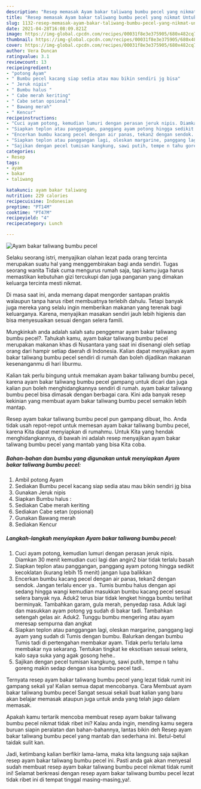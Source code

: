 ```yaml
---
description: "Resep memasak Ayam bakar taliwang bumbu pecel yang nikmat Untuk Jualan"
title: "Resep memasak Ayam bakar taliwang bumbu pecel yang nikmat Untuk Jualan"
slug: 1132-resep-memasak-ayam-bakar-taliwang-bumbu-pecel-yang-nikmat-untuk-jualan
date: 2021-04-28T16:08:09.821Z
image: https://img-global.cpcdn.com/recipes/00031f8e3e375905/680x482cq70/ayam-bakar-taliwang-bumbu-pecel-foto-resep-utama.jpg
thumbnail: https://img-global.cpcdn.com/recipes/00031f8e3e375905/680x482cq70/ayam-bakar-taliwang-bumbu-pecel-foto-resep-utama.jpg
cover: https://img-global.cpcdn.com/recipes/00031f8e3e375905/680x482cq70/ayam-bakar-taliwang-bumbu-pecel-foto-resep-utama.jpg
author: Vera Duncan
ratingvalue: 3.1
reviewcount: 13
recipeingredient:
- "potong Ayam"
- " Bumbu pecel kacang siap sedia atau mau bikin sendiri jg bisa"
- " Jeruk nipis"
- " Bumbu halus "
- " Cabe merah keriting"
- " Cabe setan opsional"
- " Bawang merah"
- " Kencur"
recipeinstructions:
- "Cuci ayam potong, kemudian lumuri dengan perasan jeruk nipis. Diamkan 30 menit kemudian cuci lagi dan angin2 biar tidak terlalu basah"
- "Siapkan teplon atau panggangan, panggang ayam potong hingga sedikit kecoklatan (kurang lebih 15 menit) jangan lupa balikkan"
- "Encerkan bumbu kacang pecel dengan air panas, tekan2 dengan sendok. Jangan terlalu encer ya.. Tumis bumbu halus dengan api sedang hingga wangi kemudian masukkan bumbu kacang pecel sesuai selera banyak nya. Aduk2 terus biar tidak lengket hingga bumbu terlihat berminyak. Tambahkan garam, gula merah, penyedap rasa. Aduk lagi dan masukkan ayam potong yg sudah di bakar tadi. Tambahkan setengah gelas air. Aduk2. Tunggu bumbu mengering atau ayam meresap sempurna dan angkat"
- "Siapkan teplon atau panggangan lagi, oleskan margarine, panggang lagi ayam yang sudah di Tumis dengan bumbu. Balurkan dengan bumbu Tumis tadi di pertengahan membakar ayam. Tidak perlu terlalu lama membakar nya sekarang. Tentukan tingkat ke eksotisan sesuai selera, kalo saya suka yang agak gosong hehe.."
- "Sajikan dengan pecel tumisan kangkung, sawi putih, tempe n tahu goreng makin sedap dengan sisa bumbu pecel tadi.."
categories:
- Resep
tags:
- ayam
- bakar
- taliwang

katakunci: ayam bakar taliwang 
nutrition: 229 calories
recipecuisine: Indonesian
preptime: "PT14M"
cooktime: "PT47M"
recipeyield: "4"
recipecategory: Lunch

---
```



![Ayam bakar taliwang bumbu pecel](https://img-global.cpcdn.com/recipes/00031f8e3e375905/680x482cq70/ayam-bakar-taliwang-bumbu-pecel-foto-resep-utama.jpg)

Selaku seorang istri, menyajikan olahan lezat pada orang tercinta merupakan suatu hal yang menggembirakan bagi anda sendiri. Tugas seorang  wanita Tidak cuma mengurus rumah saja, tapi kamu juga harus memastikan kebutuhan gizi tercukupi dan juga panganan yang dimakan keluarga tercinta mesti nikmat.

Di masa  saat ini, anda memang dapat mengorder santapan praktis walaupun tanpa harus ribet membuatnya terlebih dahulu. Tetapi banyak juga mereka yang selalu ingin memberikan makanan yang terenak bagi keluarganya. Karena, menyajikan masakan sendiri jauh lebih higienis dan bisa menyesuaikan sesuai dengan selera famili. 



Mungkinkah anda adalah salah satu penggemar ayam bakar taliwang bumbu pecel?. Tahukah kamu, ayam bakar taliwang bumbu pecel merupakan makanan khas di Nusantara yang saat ini disenangi oleh setiap orang dari hampir setiap daerah di Indonesia. Kalian dapat menyajikan ayam bakar taliwang bumbu pecel sendiri di rumah dan boleh dijadikan makanan kesenanganmu di hari liburmu.

Kalian tak perlu bingung untuk memakan ayam bakar taliwang bumbu pecel, karena ayam bakar taliwang bumbu pecel gampang untuk dicari dan juga kalian pun boleh menghidangkannya sendiri di rumah. ayam bakar taliwang bumbu pecel bisa dimasak dengan berbagai cara. Kini ada banyak resep kekinian yang membuat ayam bakar taliwang bumbu pecel semakin lebih mantap.

Resep ayam bakar taliwang bumbu pecel pun gampang dibuat, lho. Anda tidak usah repot-repot untuk memesan ayam bakar taliwang bumbu pecel, karena Kita dapat menyiapkan di rumahmu. Untuk Kita yang hendak menghidangkannya, di bawah ini adalah resep menyajikan ayam bakar taliwang bumbu pecel yang mantab yang bisa Kita coba.

<!--inarticleads1-->

##### Bahan-bahan dan bumbu yang digunakan untuk menyiapkan Ayam bakar taliwang bumbu pecel:

1. Ambil potong Ayam
1. Sediakan  Bumbu pecel kacang siap sedia atau mau bikin sendiri jg bisa
1. Gunakan  Jeruk nipis
1. Siapkan  Bumbu halus :
1. Sediakan  Cabe merah keriting
1. Sediakan  Cabe setan (opsional)
1. Gunakan  Bawang merah
1. Sediakan  Kencur




<!--inarticleads2-->

##### Langkah-langkah menyiapkan Ayam bakar taliwang bumbu pecel:

1. Cuci ayam potong, kemudian lumuri dengan perasan jeruk nipis. Diamkan 30 menit kemudian cuci lagi dan angin2 biar tidak terlalu basah
1. Siapkan teplon atau panggangan, panggang ayam potong hingga sedikit kecoklatan (kurang lebih 15 menit) jangan lupa balikkan
1. Encerkan bumbu kacang pecel dengan air panas, tekan2 dengan sendok. Jangan terlalu encer ya.. Tumis bumbu halus dengan api sedang hingga wangi kemudian masukkan bumbu kacang pecel sesuai selera banyak nya. Aduk2 terus biar tidak lengket hingga bumbu terlihat berminyak. Tambahkan garam, gula merah, penyedap rasa. Aduk lagi dan masukkan ayam potong yg sudah di bakar tadi. Tambahkan setengah gelas air. Aduk2. Tunggu bumbu mengering atau ayam meresap sempurna dan angkat
1. Siapkan teplon atau panggangan lagi, oleskan margarine, panggang lagi ayam yang sudah di Tumis dengan bumbu. Balurkan dengan bumbu Tumis tadi di pertengahan membakar ayam. Tidak perlu terlalu lama membakar nya sekarang. Tentukan tingkat ke eksotisan sesuai selera, kalo saya suka yang agak gosong hehe..
1. Sajikan dengan pecel tumisan kangkung, sawi putih, tempe n tahu goreng makin sedap dengan sisa bumbu pecel tadi..




Ternyata resep ayam bakar taliwang bumbu pecel yang lezat tidak rumit ini gampang sekali ya! Kalian semua dapat mencobanya. Cara Membuat ayam bakar taliwang bumbu pecel Sangat sesuai sekali buat kalian yang baru akan belajar memasak ataupun juga untuk anda yang telah jago dalam memasak.

Apakah kamu tertarik mencoba membuat resep ayam bakar taliwang bumbu pecel nikmat tidak ribet ini? Kalau anda ingin, mending kamu segera buruan siapin peralatan dan bahan-bahannya, lantas bikin deh Resep ayam bakar taliwang bumbu pecel yang mantab dan sederhana ini. Betul-betul taidak sulit kan. 

Jadi, ketimbang kalian berfikir lama-lama, maka kita langsung saja sajikan resep ayam bakar taliwang bumbu pecel ini. Pasti anda gak akan menyesal sudah membuat resep ayam bakar taliwang bumbu pecel nikmat tidak rumit ini! Selamat berkreasi dengan resep ayam bakar taliwang bumbu pecel lezat tidak ribet ini di tempat tinggal masing-masing,ya!.

